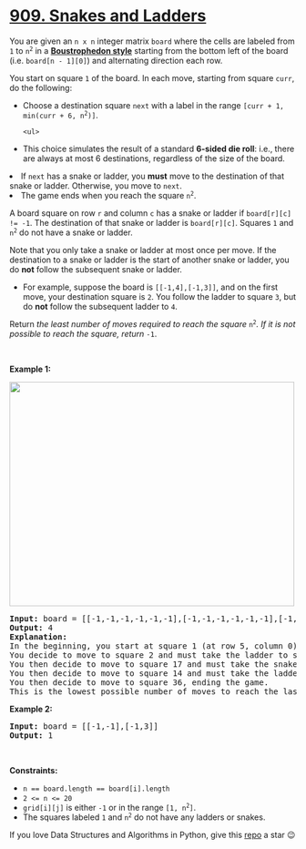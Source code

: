 # [909. Snakes and Ladders][title]

<p>You are given an <code>n x n</code> integer matrix <code>board</code> where the cells are labeled from <code>1</code> to <code>n<sup>2</sup></code> in a <a href="https://en.wikipedia.org/wiki/Boustrophedon" target="_blank"><strong>Boustrophedon style</strong></a> starting from the bottom left of the board (i.e. <code>board[n - 1][0]</code>) and alternating direction each row.</p>
<p>You start on square <code>1</code> of the board. In each move, starting from square <code>curr</code>, do the following:</p>
<ul>
<li>Choose a destination square <code>next</code> with a label in the range <code>[curr + 1, min(curr + 6, n<sup>2</sup>)]</code>.

	<ul>
<li>This choice simulates the result of a standard <strong>6-sided die roll</strong>: i.e., there are always at most 6 destinations, regardless of the size of the board.</li>
</ul>
</li>
<li>If <code>next</code> has a snake or ladder, you <strong>must</strong> move to the destination of that snake or ladder. Otherwise, you move to <code>next</code>.</li>
<li>The game ends when you reach the square <code>n<sup>2</sup></code>.</li>
</ul>
<p>A board square on row <code>r</code> and column <code>c</code> has a snake or ladder if <code>board[r][c] != -1</code>. The destination of that snake or ladder is <code>board[r][c]</code>. Squares <code>1</code> and <code>n<sup>2</sup></code> do not have a snake or ladder.</p>
<p>Note that you only take a snake or ladder at most once per move. If the destination to a snake or ladder is the start of another snake or ladder, you do <strong>not</strong> follow the subsequent snake or ladder.</p>
<ul>
<li>For example, suppose the board is <code>[[-1,4],[-1,3]]</code>, and on the first move, your destination square is <code>2</code>. You follow the ladder to square <code>3</code>, but do <strong>not</strong> follow the subsequent ladder to <code>4</code>.</li>
</ul>
<p>Return <em>the least number of moves required to reach the square </em><code>n<sup>2</sup></code><em>. If it is not possible to reach the square, return </em><code>-1</code>.</p>
<p> </p>
<p><strong>Example 1:</strong></p>
<img alt="" src="https://assets.leetcode.com/uploads/2018/09/23/snakes.png" style="width: 500px; height: 394px;"/>
<pre><strong>Input:</strong> board = [[-1,-1,-1,-1,-1,-1],[-1,-1,-1,-1,-1,-1],[-1,-1,-1,-1,-1,-1],[-1,35,-1,-1,13,-1],[-1,-1,-1,-1,-1,-1],[-1,15,-1,-1,-1,-1]]
<strong>Output:</strong> 4
<strong>Explanation:</strong> 
In the beginning, you start at square 1 (at row 5, column 0).
You decide to move to square 2 and must take the ladder to square 15.
You then decide to move to square 17 and must take the snake to square 13.
You then decide to move to square 14 and must take the ladder to square 35.
You then decide to move to square 36, ending the game.
This is the lowest possible number of moves to reach the last square, so return 4.
</pre>
<p><strong>Example 2:</strong></p>
<pre><strong>Input:</strong> board = [[-1,-1],[-1,3]]
<strong>Output:</strong> 1
</pre>
<p> </p>
<p><strong>Constraints:</strong></p>
<ul>
<li><code>n == board.length == board[i].length</code></li>
<li><code>2 &lt;= n &lt;= 20</code></li>
<li><code>grid[i][j]</code> is either <code>-1</code> or in the range <code>[1, n<sup>2</sup>]</code>.</li>
<li>The squares labeled <code>1</code> and <code>n<sup>2</sup></code> do not have any ladders or snakes.</li>
</ul>


If you love Data Structures and Algorithms in Python, give this [repo][me] a star :wink:

[title]: https://leetcode.com/problems/snakes-and-ladders
[me]: https://github.com/bumblebee211196/awesome-python-leetcode